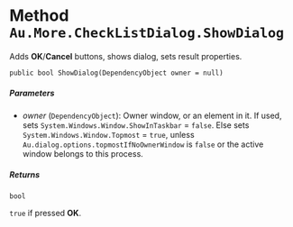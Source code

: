 # Method `Au.More.CheckListDialog.ShowDialog`

Adds **OK**/**Cancel** buttons, shows dialog, sets result properties.

```
public bool ShowDialog(DependencyObject owner = null)
```

##### Parameters

- *owner*  (`DependencyObject`):
    Owner window, or an element in it. If used, sets `System.Windows.Window.ShowInTaskbar` = `false`. Else sets `System.Windows.Window.Topmost` = `true`, unless `Au.dialog.options.topmostIfNoOwnerWindow` is `false` or the active window belongs to this process.

##### Returns

`bool`

`true` if pressed **OK**.